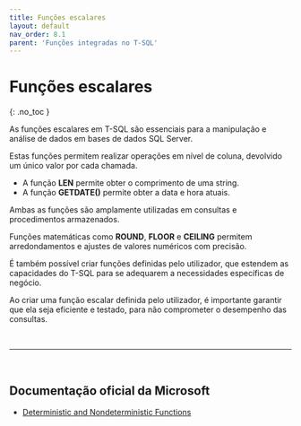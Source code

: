 ```yaml
---
title: Funções escalares
layout: default
nav_order: 8.1
parent: 'Funções integradas no T-SQL'
---
```




# Funções escalares
{: .no_toc }


As funções escalares em T-SQL são essenciais para a manipulação e análise de dados em bases de dados SQL Server. 

Estas funções permitem realizar operações em nível de coluna, devolvido um único valor por cada chamada.

* A função **LEN** permite obter o comprimento de uma string.
* A função **GETDATE()** permite obter a data e hora atuais.

Ambas as funções são amplamente utilizadas em consultas e procedimentos armazenados.

Funções matemáticas como **ROUND**, **FLOOR** e **CEILING** permitem arredondamentos e ajustes de valores numéricos com precisão. 

É também possível criar funções definidas pelo utilizador, que estendem as capacidades do T-SQL para se adequarem a necessidades específicas de negócio. 


Ao criar uma função escalar definida pelo utilizador, é importante garantir que ela seja eficiente e testado, para não comprometer o desempenho das consultas. 

<br>

---

<br>

##  Documentação oficial da Microsoft

- [Deterministic and Nondeterministic Functions](https://learn.microsoft.com/en-us/sql/relational-databases/user-defined-functions/deterministic-and-nondeterministic-functions)